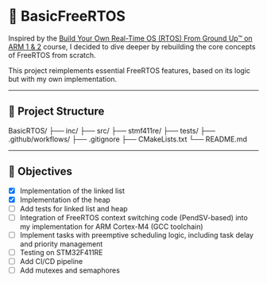 # 🧠 BasicFreeRTOS

Inspired by the [Build Your Own Real-Time OS (RTOS) From Ground Up™ on ARM 1 & 2](https://www.udemy.com/course/rtos-building-from-ground-up-on-arm-processors/) course, I decided to dive deeper by rebuilding the core concepts of FreeRTOS from scratch.

This project reimplements essential FreeRTOS features, based on its logic but with my own implementation.

---

## 📁 Project Structure

BasicRTOS/
├── inc/
├── src/
├── stmf411re/
├── tests/
├── .github/workflows/
├── .gitignore
├── CMakeLists.txt
└── README.md

---

## 🚀 Objectives

- [x] Implementation of the linked list  
- [x] Implementation of the heap  
- [ ] Add tests for linked list and heap
- [ ] Integration of FreeRTOS context switching code (PendSV-based) into my implementation for ARM Cortex-M4 (GCC toolchain)
- [ ] Implement tasks with preemptive scheduling logic, including task delay and priority management  
- [ ] Testing on STM32F411RE  
- [ ] Add CI/CD pipeline
- [ ] Add mutexes and semaphores